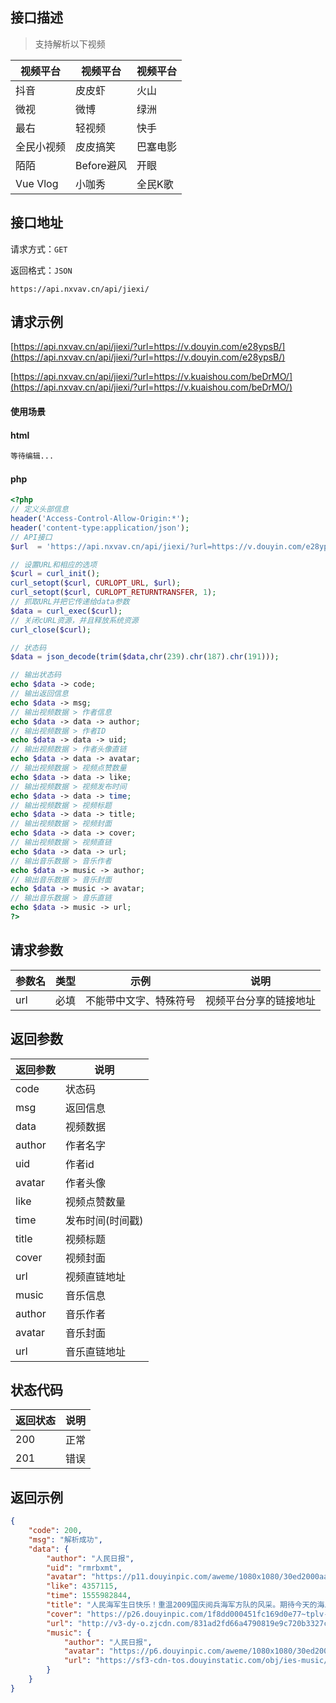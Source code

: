 ## 接口描述

> 支持解析以下视频

| 视频平台 | 视频平台 | 视频平台 |
| ------- | ------- | ------- |
| 抖音 | 皮皮虾 | 火山 |
| 微视 | 微博 | 绿洲 |
| 最右 | 轻视频 | 快手 |
| 全民小视频 | 皮皮搞笑 | 巴塞电影 |
| 陌陌 | Before避风 | 开眼 |
| Vue Vlog | 小咖秀 | 全民K歌 |

## 接口地址

请求方式：`GET`

返回格式：`JSON`

```API
https://api.nxvav.cn/api/jiexi/
```

## 请求示例

[https://api.nxvav.cn/api/jiexi/?url=https://v.douyin.com/e28ypsB/](https://api.nxvav.cn/api/jiexi/?url=https://v.douyin.com/e28ypsB/)

[https://api.nxvav.cn/api/jiexi/?url=https://v.kuaishou.com/beDrMO/](https://api.nxvav.cn/api/jiexi/?url=https://v.kuaishou.com/beDrMO/)

#### 使用场景

<!-- tabs:start -->

#### **html**

```html
等待编辑...
```

#### **php**

```php
<?php
// 定义头部信息
header('Access-Control-Allow-Origin:*');
header('content-type:application/json');
// API接口
$url  = 'https://api.nxvav.cn/api/jiexi/?url=https://v.douyin.com/e28ypsB/';

// 设置URL和相应的选项
$curl = curl_init();
curl_setopt($curl, CURLOPT_URL, $url);
curl_setopt($curl, CURLOPT_RETURNTRANSFER, 1);
// 抓取URL并把它传递给data参数
$data = curl_exec($curl);
// 关闭cURL资源，并且释放系统资源
curl_close($curl);

// 状态码
$data = json_decode(trim($data,chr(239).chr(187).chr(191)));

// 输出状态码
echo $data -> code;
// 输出返回信息
echo $data -> msg;
// 输出视频数据 > 作者信息
echo $data -> data -> author;
// 输出视频数据 > 作者ID
echo $data -> data -> uid;
// 输出视频数据 > 作者头像直链
echo $data -> data -> avatar;
// 输出视频数据 > 视频点赞数量
echo $data -> data -> like;
// 输出视频数据 > 视频发布时间
echo $data -> data -> time;
// 输出视频数据 > 视频标题
echo $data -> data -> title;
// 输出视频数据 > 视频封面
echo $data -> data -> cover;
// 输出视频数据 > 视频直链
echo $data -> data -> url;
// 输出音乐数据 > 音乐作者
echo $data -> music -> author;
// 输出音乐数据 > 音乐封面
echo $data -> music -> avatar;
// 输出音乐数据 > 音乐直链
echo $data -> music -> url;
?>
```

<!-- tabs:end -->

## 请求参数

| 参数名 | 类型 | 示例 | 说明 |
| ------ | ---- | ---- | ---- |
| url | 必填 | 不能带中文字、特殊符号 | 视频平台分享的链接地址 |

## 返回参数

| 返回参数 | 说明 |
| -------- | ---- |
| code | 状态码 |
| msg | 返回信息 |
| data | 视频数据 |
| author | 作者名字 |
| uid | 作者id |
| avatar | 作者头像 |
| like | 视频点赞数量 |
| time | 发布时间(时间戳) |
| title | 视频标题 |
| cover | 视频封面 |
| url | 视频直链地址 |
| music | 音乐信息 |
| author | 音乐作者 |
| avatar | 音乐封面 |
| url | 音乐直链地址 |

## 状态代码

| 返回状态 | 说明 |
| -------- | ---- |
| 200 | 正常 |
| 201 | 错误 |

## 返回示例

```json
{
    "code": 200,
    "msg": "解析成功",
    "data": {
        "author": "人民日报",
        "uid": "rmrbxmt",
        "avatar": "https://p11.douyinpic.com/aweme/1080x1080/30ed2000aad26be101cad.jpeg?from=116350172",
        "like": 4357115,
        "time": 1555982844,
        "title": "人民海军生日快乐！重温2009国庆阅兵海军方队的风采。期待今天的海上阅兵！",
        "cover": "https://p26.douyinpic.com/1f8dd000451fc169d0e77~tplv-dy-360p.jpeg?from=4257465056&s=&se=false&sh=&sc=&l=2021061322273601021207802223B2B6E9&biz_tag=feed_cover",
        "url": "http://v3-dy-o.zjcdn.com/831ad2fd66a4790819e9c720b3327c53/60c623f8/video/m/220933054381c144d469dc1d9fcff4e73b61161e3f25000017f6feb628c0/?a=1128&br=2510&bt=2510&btag=3&cd=0%7C0%7C0&ch=0&cr=0&cs=0&cv=1&dr=0&ds=3&er=&l=2021061322273801020405923425D3DD54&lr=&mime_type=video_mp4&net=0&pl=0&qs=0&rc=ajs7cm08anc5bDMzO2kzM0ApaTRnaDZmaDtpNzc0NzM2M2cpaGRqbGRoaGRmXmpqMWNhL2dzXy0tYy0vc3NiNWItNDVjMl5jXzIzNWEvOmNwb2wrbStqdDo%3D&vl=&vr=",
        "music": {
            "author": "人民日报",
            "avatar": "https://p6.douyinpic.com/aweme/1080x1080/30ed2000aad26be101cad.jpeg?from=116350172",
            "url": "https://sf3-cdn-tos.douyinstatic.com/obj/ies-music/1631518807291940.mp3"
        }
    }
}
```
